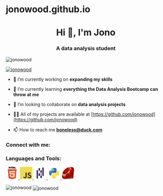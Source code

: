 # jonowood.github.io

<h1 align="center">Hi 👋, I'm Jono</h1>
<h3 align="center">A data analysis student</h3>

<p align="left"> <img src="https://komarev.com/ghpvc/?username=jonowood&label=Profile%20views&color=0e75b6&style=flat" alt="jonowood" /> </p>

<p align="left"> <a href="https://github.com/ryo-ma/github-profile-trophy"><img src="https://github-profile-trophy.vercel.app/?username=jonowood" alt="jonowood" /></a> </p>

- 🔭 I’m currently working on **expanding my skills**

- 🌱 I’m currently learning **everything the Data Analysis Bootcamp can throw at me**

- 👯 I’m looking to collaborate on **data analysis projects**

- 👨‍💻 All of my projects are available at [https://github.com/jonowood](https://github.com/jonowood)

- 📫 How to reach me **boneless@duck.com**

<h3 align="left">Connect with me:</h3>
<p align="left">
</p>

<h3 align="left">Languages and Tools:</h3>
<p align="left"> <a href="https://www.w3.org/html/" target="_blank" rel="noreferrer"> <img src="https://raw.githubusercontent.com/devicons/devicon/master/icons/html5/html5-original-wordmark.svg" alt="html5" width="40" height="40"/> </a> <a href="https://developer.mozilla.org/en-US/docs/Web/JavaScript" target="_blank" rel="noreferrer"> <img src="https://raw.githubusercontent.com/devicons/devicon/master/icons/javascript/javascript-original.svg" alt="javascript" width="40" height="40"/> </a> <a href="https://pandas.pydata.org/" target="_blank" rel="noreferrer"> <img src="https://raw.githubusercontent.com/devicons/devicon/2ae2a900d2f041da66e950e4d48052658d850630/icons/pandas/pandas-original.svg" alt="pandas" width="40" height="40"/> </a> <a href="https://www.python.org" target="_blank" rel="noreferrer"> <img src="https://raw.githubusercontent.com/devicons/devicon/master/icons/python/python-original.svg" alt="python" width="40" height="40"/> </a> <a href="https://www.ruby-lang.org/en/" target="_blank" rel="noreferrer"> <img src="https://raw.githubusercontent.com/devicons/devicon/master/icons/ruby/ruby-original.svg" alt="ruby" width="40" height="40"/> </a> </p>

<p><img align="left" src="https://github-readme-stats.vercel.app/api/top-langs?username=jonowood&show_icons=true&locale=en&layout=compact" alt="jonowood" /></p>

<p>&nbsp;<img align="center" src="https://github-readme-stats.vercel.app/api?username=jonowood&show_icons=true&locale=en" alt="jonowood" /></p>
